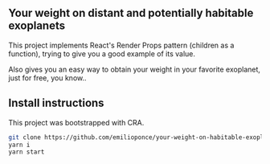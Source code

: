 ## Your weight on distant and potentially habitable exoplanets

This project implements React's Render Props pattern (children as a function), trying to give you a good example of its value.

Also gives you an easy way to obtain your weight in your favorite exoplanet, just for free, you know..

## Install instructions

This project was bootstrapped with CRA.

```sh
git clone https://github.com/emilioponce/your-weight-on-habitable-exoplanets.git
yarn i
yarn start
```
